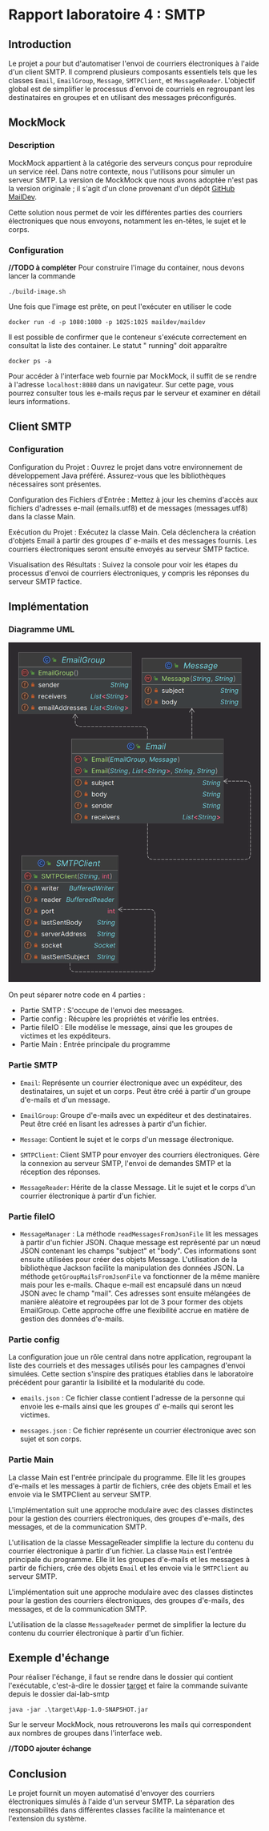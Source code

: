Rapport laboratoire 4 : SMTP
=============

Introduction
----------

Le projet a pour but d'automatiser l'envoi de courriers électroniques à l'aide d'un client SMTP. Il comprend
plusieurs composants essentiels tels que les classes `Email`, `EmailGroup`, `Message`, `SMTPClient`, et `MessageReader`.
L'objectif global est de simplifier le processus d'envoi de courriels en regroupant les destinataires en groupes et en
utilisant des messages préconfigurés.

MockMock
----------

### Description

MockMock appartient à la catégorie des serveurs conçus pour reproduire un service réel. Dans notre contexte, nous
l'utilisons pour simuler un serveur SMTP. La version de MockMock que nous avons adoptée n'est pas
la version originale ; il s'agit d'un clone provenant d'un dépôt [GitHub MailDev](https://github.com/maildev/maildev).

Cette solution nous permet de voir les différentes parties des courriers électroniques que nous envoyons, notamment
les en-têtes, le sujet et le corps.

### Configuration

**//TODO à compléter**
Pour construire l'image du container, nous devons lancer la commande

    ./build-image.sh

Une fois que l'image est prête, on peut l'exécuter en utiliser le code

    docker run -d -p 1080:1080 -p 1025:1025 maildev/maildev

Il est possible de confirmer que le conteneur s'exécute correctement en consultat la liste des container. Le statut "
running" doit apparaître

    docker ps -a

Pour accéder à l'interface web fournie par MockMock, il suffit de se rendre à l'adresse `localhost:8080` dans un
navigateur. Sur cette page, vous pourrez consulter tous les e-mails reçus par le serveur et examiner en détail leurs
informations.

Client SMTP
----------

### Configuration

Configuration du Projet : Ouvrez le projet dans votre environnement de développement Java préféré. Assurez-vous que les
bibliothèques nécessaires sont présentes.

Configuration des Fichiers d'Entrée : Mettez à jour les chemins d'accès aux fichiers d'adresses e-mail (emails.utf8) et
de messages (messages.utf8) dans la classe Main.

Exécution du Projet : Exécutez la classe Main. Cela déclenchera la création d'objets Email à partir des groupes d'
e-mails et des messages fournis. Les courriers électroniques seront ensuite envoyés au serveur SMTP factice.

Visualisation des Résultats : Suivez la console pour voir les étapes du processus d'envoi de courriers électroniques, y
compris les réponses du serveur SMTP factice.

Implémentation
----------

### Diagramme UML

![diagram.png](src/main/java/ch/heigvd/diagram.png)

On peut séparer notre code en 4 parties :

* Partie SMTP : S'occupe de l'envoi des messages.
* Partie config : Récupère les propriétés et vérifie les entrées.
* Partie fileIO : Elle modélise le message, ainsi que les groupes de victimes et les expéditeurs.
* Partie Main : Entrée principale du programme

### Partie SMTP

* `Email`: Représente un courrier électronique avec un expéditeur, des destinataires, un sujet et un corps. Peut être
  créé à
  partir d'un groupe d'e-mails et d'un message.

* `EmailGroup`: Groupe d'e-mails avec un expéditeur et des destinataires. Peut être créé en lisant les adresses à partir
  d'un fichier.

* `Message`: Contient le sujet et le corps d'un message électronique.

* `SMTPClient`: Client SMTP pour envoyer des courriers électroniques. Gère la connexion au serveur SMTP, l'envoi de
  demandes
  SMTP et la réception des réponses.

* `MessageReader`: Hérite de la classe Message. Lit le sujet et le corps d'un courrier électronique à partir d'un
  fichier.

### Partie fileIO

* `MessageManager` : La méthode `readMessagesFromJsonFile` lit les messages à partir d'un fichier JSON. Chaque
  message est représenté par un nœud JSON contenant les champs "subject" et "body". Ces informations sont ensuite
  utilisées pour créer des objets Message. L'utilisation de la bibliothèque Jackson facilite la manipulation des données
  JSON. La méthode `getGroupMailsFromJsonFile` va fonctionner de la même manière mais pour les e-mails. Chaque e-mail
  est
  encapsulé dans un nœud JSON avec le champ "mail". Ces adresses sont ensuite mélangées de manière aléatoire et
  regroupées
  par lot de 3 pour former des objets EmailGroup. Cette approche offre une flexibilité accrue en matière de gestion des
  données d'e-mails.

### Partie config

La configuration joue un rôle central dans notre application, regroupant la liste des courriels et des messages utilisés
pour les campagnes d'envoi simulées. Cette section s'inspire des pratiques établies dans le laboratoire précédent pour
garantir la lisibilité et la modularité du code.

* `emails.json` : Ce fichier classe contient l'adresse de la personne qui envoie les e-mails ainsi que les groupes d'
  e-mails qui seront les victimes.

* `messages.json` : Ce fichier représente un courrier électronique avec son sujet et son corps.

### Partie Main

La classe Main est l'entrée principale du programme. Elle lit les groupes d'e-mails et les messages à partir de
fichiers, crée des objets Email et les envoie via le SMTPClient au serveur SMTP.

L'implémentation suit une approche modulaire avec des classes distinctes pour la gestion des courriers électroniques,
des groupes d'e-mails, des messages, et de la communication SMTP.

L'utilisation de la classe MessageReader simplifie la lecture du contenu du courrier électronique à partir d'un fichier.
La classe `Main` est l'entrée principale du programme. Elle lit les groupes d'e-mails et les messages à partir de
fichiers, crée des objets `Email` et les envoie via le `SMTPClient` au serveur SMTP.

L'implémentation suit une approche modulaire avec des classes distinctes pour la gestion des courriers électroniques,
des groupes d'e-mails, des messages, et de la communication SMTP.

L'utilisation de la classe `MessageReader` permet de simplifier la lecture du contenu du courrier électronique à partir
d'un fichier.

Exemple d'échange
----------
Pour réaliser l'échange, il faut se rendre dans le dossier qui contient l'exécutable, c'est-à-dire le
dossier [target](target) et faire la commande suivante depuis le dossier dai-lab-smtp

    java -jar .\target\App-1.0-SNAPSHOT.jar

Sur le serveur MockMock, nous retrouverons les mails qui correspondent aux nombres de groupes dans l'interface web.

**//TODO ajouter échange**

Conclusion
----------
Le projet fournit un moyen automatisé d'envoyer des courriers électroniques simulés à l'aide d'un serveur
SMTP. La séparation des responsabilités dans différentes classes facilite la maintenance et l'extension du
système.